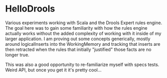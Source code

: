 HelloDrools
===========

Various experiments working with Scala and the Drools Expert rules engine.  The goal here was to gain some familiarity with how the rules engine actually works without the added complexity of working with it inside of my larger application.  I am proving out some concepts generically, mostly around logicalInserts into the WorkingMemory and tracking that inserts are then retracted when the rules that initially "justified" those facts are no longer true.

This was also a good opportunity to re-familiarize myself with specs tests.  Weird API, but once you get it it's pretty cool...